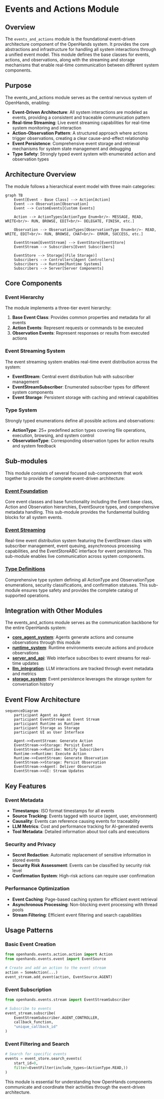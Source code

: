 # Events and Actions Module

## Overview

The `events_and_actions` module is the foundational event-driven architecture component of the OpenHands system. It provides the core abstractions and infrastructure for handling all system interactions through a unified event model. This module defines the base classes for events, actions, and observations, along with the streaming and storage mechanisms that enable real-time communication between different system components.

## Purpose

The events_and_actions module serves as the central nervous system of OpenHands, enabling:

- **Event-Driven Architecture**: All system interactions are modeled as events, providing a consistent and traceable communication pattern
- **Real-time Streaming**: Live event streaming capabilities for real-time system monitoring and interaction
- **Action-Observation Pattern**: A structured approach where actions trigger observations, creating a clear cause-and-effect relationship
- **Event Persistence**: Comprehensive event storage and retrieval mechanisms for system state management and debugging
- **Type Safety**: Strongly typed event system with enumerated action and observation types

## Architecture Overview

The module follows a hierarchical event model with three main categories:

```mermaid
graph TB
    Event[Event - Base Class] --> Action[Action]
    Event --> Observation[Observation]
    Event --> CustomEvents[Custom Events]
    
    Action --> ActionTypes[ActionType Enum<br/>- MESSAGE, READ, WRITE<br/>- RUN, BROWSE, EDIT<br/>- DELEGATE, FINISH, etc.]
    
    Observation --> ObservationTypes[ObservationType Enum<br/>- READ, WRITE, EDIT<br/>- RUN, BROWSE, CHAT<br/>- ERROR, SUCCESS, etc.]
    
    EventStream[EventStream] --> EventStore[EventStore]
    EventStream --> Subscribers[Event Subscribers]
    
    EventStore --> Storage[(File Storage)]
    Subscribers --> Controllers[Agent Controllers]
    Subscribers --> Runtime[Runtime Systems]
    Subscribers --> Server[Server Components]
```

## Core Components

### Event Hierarchy

The module implements a three-tier event hierarchy:

1. **Base Event Class**: Provides common properties and metadata for all events
2. **Action Events**: Represent requests or commands to be executed
3. **Observation Events**: Represent responses or results from executed actions

### Event Streaming System

The event streaming system enables real-time event distribution across the system:

- **EventStream**: Central event distribution hub with subscriber management
- **EventStreamSubscriber**: Enumerated subscriber types for different system components
- **Event Storage**: Persistent storage with caching and retrieval capabilities

### Type System

Strongly typed enumerations define all possible actions and observations:

- **ActionType**: 25+ predefined action types covering file operations, execution, browsing, and system control
- **ObservationType**: Corresponding observation types for action results and system feedback

## Sub-modules

This module consists of several focused sub-components that work together to provide the complete event-driven architecture:

### [Event Foundation](event_foundation.md)
Core event classes and base functionality including the Event base class, Action and Observation hierarchies, EventSource types, and comprehensive metadata handling. This sub-module provides the fundamental building blocks for all system events.

### [Event Streaming](event_streaming.md)
Real-time event distribution system featuring the EventStream class with subscriber management, event queuing, asynchronous processing capabilities, and the EventStoreABC interface for event persistence. This sub-module enables live communication across system components.

### [Type Definitions](type_definitions.md)
Comprehensive type system defining all ActionType and ObservationType enumerations, security classifications, and confirmation statuses. This sub-module ensures type safety and provides the complete catalog of supported operations.

## Integration with Other Modules

The events_and_actions module serves as the communication backbone for the entire OpenHands system:

- **[core_agent_system](core_agent_system.md)**: Agents generate actions and consume observations through this module
- **[runtime_system](runtime_system.md)**: Runtime environments execute actions and produce observations
- **[server_and_api](server_and_api.md)**: Web interface subscribes to event streams for real-time updates
- **[llm_integration](llm_integration.md)**: LLM interactions are tracked through event metadata and metrics
- **[storage_system](storage_system.md)**: Event persistence leverages the storage system for conversation history

## Event Flow Architecture

```mermaid
sequenceDiagram
    participant Agent as Agent
    participant EventStream as Event Stream
    participant Runtime as Runtime
    participant Storage as Storage
    participant UI as User Interface
    
    Agent->>EventStream: Generate Action
    EventStream->>Storage: Persist Event
    EventStream->>Runtime: Notify Subscribers
    Runtime->>Runtime: Execute Action
    Runtime->>EventStream: Generate Observation
    EventStream->>Storage: Persist Observation
    EventStream->>Agent: Deliver Observation
    EventStream->>UI: Stream Updates
```

## Key Features

### Event Metadata
- **Timestamps**: ISO format timestamps for all events
- **Source Tracking**: Events tagged with source (agent, user, environment)
- **Causality**: Events can reference causing events for traceability
- **LLM Metrics**: Cost and performance tracking for AI-generated events
- **Tool Metadata**: Detailed information about tool calls and executions

### Security and Privacy
- **Secret Redaction**: Automatic replacement of sensitive information in stored events
- **Security Risk Assessment**: Events can be classified by security risk level
- **Confirmation System**: High-risk actions can require user confirmation

### Performance Optimization
- **Event Caching**: Page-based caching system for efficient event retrieval
- **Asynchronous Processing**: Non-blocking event processing with thread pools
- **Stream Filtering**: Efficient event filtering and search capabilities

## Usage Patterns

### Basic Event Creation
```python
from openhands.events.action.action import Action
from openhands.events.event import EventSource

# Create and add an action to the event stream
action = SomeAction(...)
event_stream.add_event(action, EventSource.AGENT)
```

### Event Subscription
```python
from openhands.events.stream import EventStreamSubscriber

# Subscribe to events
event_stream.subscribe(
    EventStreamSubscriber.AGENT_CONTROLLER,
    callback_function,
    "unique_callback_id"
)
```

### Event Filtering and Search
```python
# Search for specific events
events = event_store.search_events(
    start_id=0,
    filter=EventFilter(include_types=(ActionType.READ,))
)
```

This module is essential for understanding how OpenHands components communicate and coordinate their activities through the event-driven architecture.